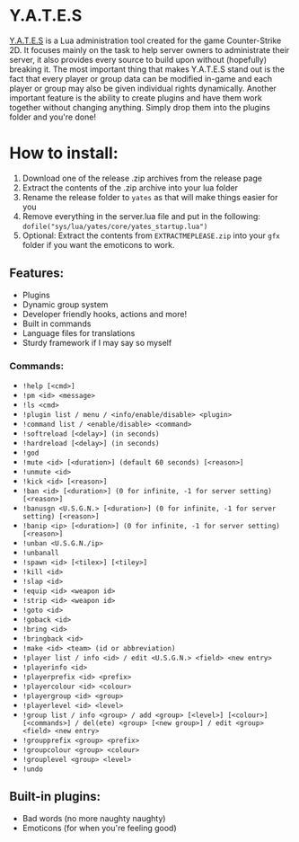 # Y.A.T.E.S

[Y.A.T.E.S](http://www.thomasyates.nl/docs) is a Lua administration tool created for the game Counter-Strike 2D. It focuses mainly on the task to help server owners to administrate their server, it also provides every source to build upon without (hopefully) breaking it. The most important thing that makes Y.A.T.E.S stand out is the fact that every player or group data can be modified in-game and each player or group may also be given individual rights dynamically. Another important feature is the ability to create plugins and have them work together without changing anything. Simply drop them into the plugins folder and you're done!

# How to install:
1. Download one of the release .zip archives from the release page
2. Extract the contents of the .zip archive into your lua folder
3. Rename the release folder to `yates` as that will make things easier for you
4. Remove everything in the server.lua file and put in the following: `dofile("sys/lua/yates/core/yates_startup.lua")`
5. Optional: Extract the contents from `EXTRACTMEPLEASE.zip` into your `gfx` folder if you want the emoticons to work.

## Features:

- Plugins
- Dynamic group system
- Developer friendly hooks, actions and more!
- Built in commands
- Language files for translations
- Sturdy framework if I may say so myself

### Commands:
- `!help [<cmd>]`
- `!pm <id> <message>`
- `!ls <cmd>`
- `!plugin list / menu / <info/enable/disable> <plugin>`
- `!command list / <enable/disable> <command>`
- `!softreload [<delay>] (in seconds)`
- `!hardreload [<delay>] (in seconds)`
- `!god`
- `!mute <id> [<duration>] (default 60 seconds) [<reason>]`
- `!unmute <id>`
- `!kick <id> [<reason>]`
- `!ban <id> [<duration>] (0 for infinite, -1 for server setting) [<reason>]`
- `!banusgn <U.S.G.N.> [<duration>] (0 for infinite, -1 for server setting) [<reason>]`
- `!banip <ip> [<duration>] (0 for infinite, -1 for server setting) [<reason>]`
- `!unban <U.S.G.N./ip>`
- `!unbanall`
- `!spawn <id> [<tilex>] [<tiley>]`
- `!kill <id>`
- `!slap <id>`
- `!equip <id> <weapon id>`
- `!strip <id> <weapon id>`
- `!goto <id>`
- `!goback <id>`
- `!bring <id>`
- `!bringback <id>`
- `!make <id> <team> (id or abbreviation)`
- `!player list / info <id> / edit <U.S.G.N.> <field> <new entry>`
- `!playerinfo <id>`
- `!playerprefix <id> <prefix>`
- `!playercolour <id> <colour>`
- `!playergroup <id> <group>`
- `!playerlevel <id> <level>`
- `!group list / info <group> / add <group> [<level>] [<colour>] [<commands>] / del(ete) <group> [<new group>] / edit <group> <field> <new entry>`
- `!groupprefix <group> <prefix>`
- `!groupcolour <group> <colour>`
- `!grouplevel <group> <level>`
- `!undo`
  
## Built-in plugins:
- Bad words (no more naughty naughty)
- Emoticons (for when you're feeling good)

